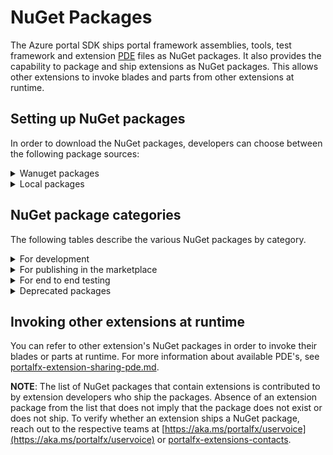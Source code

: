 # NuGet Packages

The Azure portal SDK ships portal framework assemblies, tools, test framework and extension [PDE](portalfx-extensions-onboarding-glossary.md) files as NuGet packages. It also provides the capability to package and ship extensions as NuGet packages. This allows other extensions to invoke blades and parts from other extensions at runtime. 

## Setting up NuGet packages

In order to download the NuGet packages, developers can choose between the following package sources:

<details>
<summary>Wanuget packages</summary>

*  CoreXt extensions

   Ensure that [http://wanuget/Official](http://wanuget/Official) is listed as a package source in the CoreXT config located at `<repoPath>\.config\corext.config`, where **repoPath**, without the angle brackets, is the path to the extension repository on the development computer. The code to list  the package source is as follows.

    ```xml
    <repo name="Official" uri="https://msazure.pkgs.visualstudio.com/DefaultCollection/_apis/packaging/Official/nuget/index.json" fallback="http://wanuget/Official/nuget" />
    ```

   **NOTE**: This is the recommended approach for first-party extensions. 

* Non-CoreXT extensions

    Ensure that [http://wanuget/Official](http://wanuget/Official) is added to the package source.
</details>
<details><summary>Local packages</summary>

External partners can download and install the NuGet packages when they install and use **Visual Studio 2015**. For more information, see [portalfx-extensions-developerInit-procedure.md](portalfx-extensions-developerInit-procedure.md). The packages that are installed are located in the `C:\Program Files (x86)\Microsoft SDKs\PortalSDK\Packages` directory.

**NOTE**: This is the recommended approach for third-party extensions that are developed by external partners.
</details>

## NuGet package categories

The following tables describe the various NuGet packages by category.
<details>
<summary>For development</summary>

| Package | Purpose | 
| ------- | ------- |
| Microsoft.Portal.Framework | Contains framework assemblies Microsoft.Portal.Azure.dll, Microsoft.Portal.Core.dll,Microsoft.Portal.Framework.dll, Microsoft.WindowsAzure.ServiceRuntime.dll and WindowsAzureEventSource.dll. |
| Microsoft.Portal.Security.AadCore | Contains AAD module used for auth Microsoft.Portal.AadCore.dll | 
| Microsoft.Portal.TypeMetadata  | Contains both runtime and compile time components that drive reflection-style features for the Azure Portal SDK.  This includes the compile time generation of C# model interfaces into TypeScript interfaces, and the injection of type information into the portal at runtime. | 
| Microsoft.Portal.Tools | Contains PDC, Target files (.target) , Definition files (*.d.ts) and TypeScript 2.0.3 compiler. | 
| Microsoft.Portal.Tools.ContentUnbundler | Contains the tool that packages an extension UI into a zip file which can be served by the hosting service. | 
</details>
<details>

<summary>For publishing in the  marketplace</summary>

| Package | Purpose | 
| ------- | ------- |
| Microsoft.Azure.Gallery.AzureGalleryUtility | Contains tools to package, upload and update gallery items in Azure portal marketplace. | 
</details>
<details>

<summary>For end to end testing</summary>

| Package | Purpose | 
| ------- | ------- |
| Microsoft.Portal.TestFramework | Allows use of UI-based test cases with **Selenium** and **Visual Studio**. For more information about using the test framework, see [portalfx-testing-ui-test-cases.md](portalfx-testing-ui-test-cases.md). | 
</details>
<details>

<summary>Deprecated packages</summary>

The following NuGet packages have been deprecated. Do not use these packages when building new extensions. If the packages were used in local development, please reach out to [IbizaFxPM@microsoft.com](mailto:IbizaFxPM@microsoft.com) for assistance with migration to sideloading for testing.

| Package | Purpose | 
| ------- | ------- |
| Microsoft.Portal.Azure.Website | Contains the Authenticated Developer Portal Website with Hubs and Billing Extensions that was used. | 
| Microsoft.Portal.Azure.WebsiteNoAuth | Contains the Unauthenticated Developer Portal Website | 
</details>

## Invoking other extensions at runtime

You can refer to other extension's NuGet packages in order to invoke their blades or parts at runtime. For more information about available PDE's, see [portalfx-extension-sharing-pde.md](portalfx-extension-sharing-pde.md).

**NOTE**: The list of NuGet packages that contain extensions is contributed to by extension developers who ship the packages. Absence of an extension package from the list that does not imply that the package does not exist or does not ship. To verify whether an extension ships a NuGet package, reach out to the respective teams at  [https://aka.ms/portalfx/uservoice](https://aka.ms/portalfx/uservoice)  or [portalfx-extensions-contacts](portalfx-extensions-contacts).
<!-- TODO:  Determine whether this should be the Uservoice link. -->